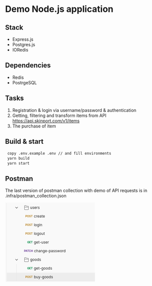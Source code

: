 # Demo Node.js application

## Stack

- Express.js
- Postgres.js
- IORedis

## Dependencies

- Redis
- PostrgeSQL

## Tasks

1. Registration & login via username/password & authentication
2. Getting, filtering and transform items from API https://api.skinport.com/v1/items
3. The purchase of item

## Build & start

```
 copy .env.example .env // and fill environments
 yarn build
 yarn start
```

## Postman 
The last version of postman collection with demo of API requests is in .infra/postman_collection.json

![img.png](.infra/img.png)


